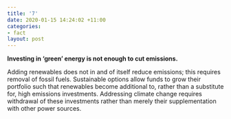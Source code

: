 ```yaml
---
title: '7'
date: 2020-01-15 14:24:02 +11:00
categories:
- fact
layout: post
---
```


**Investing in ‘green’ energy is not enough to cut emissions.**

Adding renewables does not in and of itself reduce emissions; this requires removal of fossil fuels. Sustainable options allow funds to grow their portfolio such that renewables become additional to, rather than a substitute for, high emissions investments. Addressing climate change requires withdrawal of these investments rather than merely their supplementation with other power sources.
